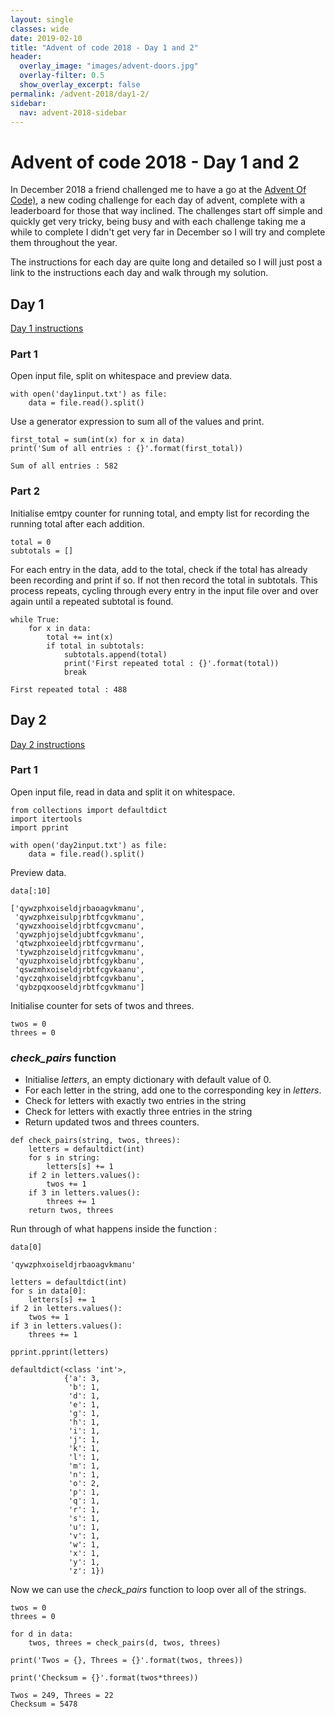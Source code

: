 ```yaml
---
layout: single
classes: wide
date: 2019-02-10
title: "Advent of code 2018 - Day 1 and 2"
header:
  overlay_image: "images/advent-doors.jpg"
  overlay-filter: 0.5
  show_overlay_excerpt: false
permalink: /advent-2018/day1-2/
sidebar:
  nav: advent-2018-sidebar
---
```

# Advent of code 2018 - Day 1 and 2

In December 2018 a friend challenged me to have a go at the [Advent Of Code)](https://adventofcode.com/2018), a new coding challenge for each day of advent, complete with a leaderboard for those that way inclined. The challenges start off simple and quickly get very tricky, being busy and with each challenge taking me a while to complete I didn't get very far in December so I will try and complete them throughout the year.

The instructions for each day are quite long and detailed so I will just post a link to the instructions each day and walk through my solution.

## Day 1
[Day 1 instructions](https://adventofcode.com/2018/day/1)

### Part 1
Open input file, split on whitespace and preview data. 


```
with open('day1input.txt') as file:
    data = file.read().split()
```

Use a generator expression to sum all of the values and print.


```
first_total = sum(int(x) for x in data)
print('Sum of all entries : {}'.format(first_total))
```

    Sum of all entries : 582


### Part 2

Initialise emtpy counter for running total, and empty list for recording the running total after each addition.


```
total = 0
subtotals = []
```

For each entry in the data, add to the total, check if the total has already been recording and print if so. If not then record the total in subtotals. This process repeats, cycling through every entry in the input file over and over again until a repeated subtotal is found.


```
while True:
    for x in data:
        total += int(x)
        if total in subtotals:
            subtotals.append(total)
            print('First repeated total : {}'.format(total))
            break
```

    First repeated total : 488

## Day 2 
[Day 2 instructions](https://adventofcode.com/2018/day/2)
### Part 1
Open input file, read in data and split it on whitespace.


```
from collections import defaultdict
import itertools
import pprint

with open('day2input.txt') as file:
    data = file.read().split()
```

Preview data.


```
data[:10]
```




    ['qywzphxoiseldjrbaoagvkmanu',
     'qywzphxeisulpjrbtfcgvkmanu',
     'qywzxhooiseldjrbtfcgvcmanu',
     'qywzphjojseldjubtfcgvkmanu',
     'qtwzphxoieeldjrbtfcgvrmanu',
     'tywzphzoiseldjritfcgvkmanu',
     'qyuzphxoiseldjrbtfcgykbanu',
     'qswzmhxoiseldjrbtfcgvkaanu',
     'qyczqhxoiseldjrbtfcgvkbanu',
     'qybzpqxooseldjrbtfcgvkmanu']



Initialise counter for sets of twos and threes.


```
twos = 0
threes = 0
```

### *check_pairs* function
- Initialise *letters*, an empty dictionary with default value of 0.
- For each letter in the string, add one to the corresponding key in *letters*.
- Check for letters with exactly two entries in the string
- Check for letters with exactly three entries in the string
- Return updated twos and threes counters.


```
def check_pairs(string, twos, threes):
    letters = defaultdict(int)
    for s in string:
        letters[s] += 1
    if 2 in letters.values():
        twos += 1
    if 3 in letters.values():
        threes += 1
    return twos, threes
```

Run through of what happens inside the function :


```
data[0]
```




    'qywzphxoiseldjrbaoagvkmanu'




```
letters = defaultdict(int)
for s in data[0]:
    letters[s] += 1
if 2 in letters.values():
    twos += 1
if 3 in letters.values():
    threes += 1

pprint.pprint(letters)
```

    defaultdict(<class 'int'>,
                {'a': 3,
                 'b': 1,
                 'd': 1,
                 'e': 1,
                 'g': 1,
                 'h': 1,
                 'i': 1,
                 'j': 1,
                 'k': 1,
                 'l': 1,
                 'm': 1,
                 'n': 1,
                 'o': 2,
                 'p': 1,
                 'q': 1,
                 'r': 1,
                 's': 1,
                 'u': 1,
                 'v': 1,
                 'w': 1,
                 'x': 1,
                 'y': 1,
                 'z': 1})


Now we can use the *check_pairs* function to loop over all of the strings. 


```
twos = 0
threes = 0

for d in data:
    twos, threes = check_pairs(d, twos, threes)
    
print('Twos = {}, Threes = {}'.format(twos, threes))

print('Checksum = {}'.format(twos*threes))
```

    Twos = 249, Threes = 22
    Checksum = 5478


